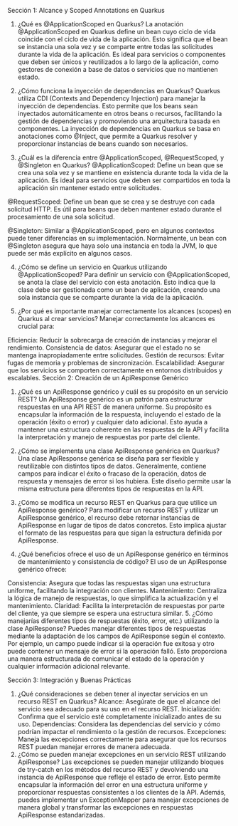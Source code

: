 Sección 1: Alcance y Scoped Annotations en Quarkus
1. ¿Qué es @ApplicationScoped en Quarkus?
La anotación @ApplicationScoped en Quarkus define un bean cuyo ciclo de vida coincide con el ciclo de vida de la aplicación. Esto significa que el bean se instancia una sola vez y se comparte entre todas las solicitudes durante la vida de la aplicación. Es ideal para servicios o componentes que deben ser únicos y reutilizados a lo largo de la aplicación, como gestores de conexión a base de datos o servicios que no mantienen estado.

2. ¿Cómo funciona la inyección de dependencias en Quarkus?
Quarkus utiliza CDI (Contexts and Dependency Injection) para manejar la inyección de dependencias. Esto permite que los beans sean inyectados automáticamente en otros beans o recursos, facilitando la gestión de dependencias y promoviendo una arquitectura basada en componentes. La inyección de dependencias en Quarkus se basa en anotaciones como @Inject, que permite a Quarkus resolver y proporcionar instancias de beans cuando son necesarios.

3. ¿Cuál es la diferencia entre @ApplicationScoped, @RequestScoped, y @Singleton en Quarkus?
@ApplicationScoped: Define un bean que se crea una sola vez y se mantiene en existencia durante toda la vida de la aplicación. Es ideal para servicios que deben ser compartidos en toda la aplicación sin mantener estado entre solicitudes.

@RequestScoped: Define un bean que se crea y se destruye con cada solicitud HTTP. Es útil para beans que deben mantener estado durante el procesamiento de una sola solicitud.

@Singleton: Similar a @ApplicationScoped, pero en algunos contextos puede tener diferencias en su implementación. Normalmente, un bean con @Singleton asegura que haya solo una instancia en toda la JVM, lo que puede ser más explícito en algunos casos.

4. ¿Cómo se define un servicio en Quarkus utilizando @ApplicationScoped?
Para definir un servicio con @ApplicationScoped, se anota la clase del servicio con esta anotación. Esto indica que la clase debe ser gestionada como un bean de aplicación, creando una sola instancia que se comparte durante la vida de la aplicación.

5. ¿Por qué es importante manejar correctamente los alcances (scopes) en Quarkus al crear servicios?
Manejar correctamente los alcances es crucial para:

Eficiencia: Reducir la sobrecarga de creación de instancias y mejorar el rendimiento.
Consistencia de datos: Asegurar que el estado no se mantenga inapropiadamente entre solicitudes.
Gestión de recursos: Evitar fugas de memoria y problemas de sincronización.
Escalabilidad: Asegurar que los servicios se comporten correctamente en entornos distribuidos y escalables.
Sección 2: Creación de un ApiResponse Genérico
1. ¿Qué es un ApiResponse genérico y cuál es su propósito en un servicio REST?
Un ApiResponse genérico es un patrón para estructurar respuestas en una API REST de manera uniforme. Su propósito es encapsular la información de la respuesta, incluyendo el estado de la operación (éxito o error) y cualquier dato adicional. Esto ayuda a mantener una estructura coherente en las respuestas de la API y facilita la interpretación y manejo de respuestas por parte del cliente.

2. ¿Cómo se implementa una clase ApiResponse genérica en Quarkus?
Una clase ApiResponse genérica se diseña para ser flexible y reutilizable con distintos tipos de datos. Generalmente, contiene campos para indicar el éxito o fracaso de la operación, datos de respuesta y mensajes de error si los hubiera. Este diseño permite usar la misma estructura para diferentes tipos de respuestas en la API.

3. ¿Cómo se modifica un recurso REST en Quarkus para que utilice un ApiResponse genérico?
Para modificar un recurso REST y utilizar un ApiResponse genérico, el recurso debe retornar instancias de ApiResponse en lugar de tipos de datos concretos. Esto implica ajustar el formato de las respuestas para que sigan la estructura definida por ApiResponse.

4. ¿Qué beneficios ofrece el uso de un ApiResponse genérico en términos de mantenimiento y consistencia de código?
El uso de un ApiResponse genérico ofrece:

Consistencia: Asegura que todas las respuestas sigan una estructura uniforme, facilitando la integración con clientes.
Mantenimiento: Centraliza la lógica de manejo de respuestas, lo que simplifica la actualización y el mantenimiento.
Claridad: Facilita la interpretación de respuestas por parte del cliente, ya que siempre se espera una estructura similar.
5. ¿Cómo manejarías diferentes tipos de respuestas (éxito, error, etc.) utilizando la clase ApiResponse?
Puedes manejar diferentes tipos de respuestas mediante la adaptación de los campos de ApiResponse según el contexto. Por ejemplo, un campo puede indicar si la operación fue exitosa y otro puede contener un mensaje de error si la operación falló. Esto proporciona una manera estructurada de comunicar el estado de la operación y cualquier información adicional relevante.

Sección 3: Integración y Buenas Prácticas
1. ¿Qué consideraciones se deben tener al inyectar servicios en un recurso REST en Quarkus?
Alcance: Asegúrate de que el alcance del servicio sea adecuado para su uso en el recurso REST.
Inicialización: Confirma que el servicio esté completamente inicializado antes de su uso.
Dependencias: Considera las dependencias del servicio y cómo podrían impactar el rendimiento o la gestión de recursos.
Excepciones: Maneja las excepciones correctamente para asegurar que los recursos REST puedan manejar errores de manera adecuada.
2. ¿Cómo se pueden manejar excepciones en un servicio REST utilizando ApiResponse?
Las excepciones se pueden manejar utilizando bloques de try-catch en los métodos del recurso REST y devolviendo una instancia de ApiResponse que refleje el estado de error. Esto permite encapsular la información del error en una estructura uniforme y proporcionar respuestas consistentes a los clientes de la API. Además, puedes implementar un ExceptionMapper para manejar excepciones de manera global y transformar las excepciones en respuestas ApiResponse estandarizadas.